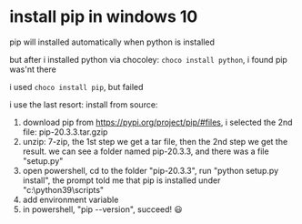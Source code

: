 # install pip in windows 10

pip will installed automatically when python is installed

but after i installed python via chocoley: `choco install python`, i found pip was'nt there

i used `choco install pip`, but failed

i use the last resort: install from source:

1. download pip from <https://pypi.org/project/pip/#files>, i selected the 2nd file: pip-20.3.3.tar.gzip
2. unzip: 7-zip, the 1st step we get a tar file, then the 2nd step we get the result. we can see a folder
named pip-20.3.3, and there was a file "setup.py"
3. open powershell, cd to the folder "pip-20.3.3", run "python setup.py install", the prompt told me that 
pip is installed under "c:\python39\scripts"
4. add environment variable
5. in powershell, "pip --version", succeed! :smiley:
